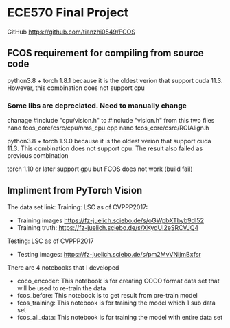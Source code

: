 # ECE570 Final Project

GitHub https://github.com/tianzhi0549/FCOS

## FCOS requirement for compiling from source code

python3.8 + torch 1.8.1 because it is the oldest verion that support cuda 11.3.
However, this combination does not support cpu

### Some libs are depreciated. Need to manually change

chanage #include "cpu/vision.h" to #include "vision.h"
from this two files
nano fcos_core/csrc/cpu/nms_cpu.cpp
nano fcos_core/csrc/ROIAlign.h

python3.8 + torch 1.9.0 because it is the oldest verion that support cuda 11.3.
This combination does not support cpu.
The result also failed as previous combination

torch 1.10 or later support gpu but FCOS does not work (build fail)

## Impliment from PyTorch Vision

The data set link:
Training: LSC as of CVPPP2017:

- Training images https://fz-juelich.sciebo.de/s/oGWpbXTbyb9dI52
- Training truth: https://fz-juelich.sciebo.de/s/XKydUI2eSRCVJQ4

Testing: LSC as of CVPPP2017

- Testing images: https://fz-juelich.sciebo.de/s/pm2MvVNljmBxfsr

There are 4 notebooks that I developed

- coco_encoder: This notebook is for creating COCO format data set that will be used to re-train the data
- fcos_before: This notebook is to get result from pre-train model
- fcos_training: This notebook is for training the model which 1 sub data set
- fcos_all_data: This notebook is for training the model with entire data set
